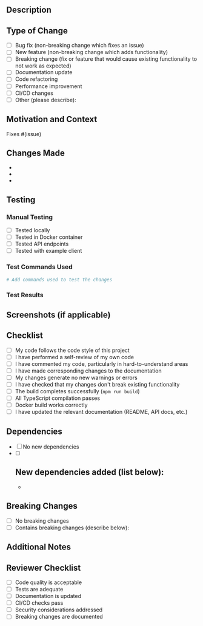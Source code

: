 ## Description

<!-- Provide a brief description of the changes in this PR -->

## Type of Change

<!-- Mark the relevant option with an "x" -->

- [ ] Bug fix (non-breaking change which fixes an issue)
- [ ] New feature (non-breaking change which adds functionality)
- [ ] Breaking change (fix or feature that would cause existing functionality to not work as expected)
- [ ] Documentation update
- [ ] Code refactoring
- [ ] Performance improvement
- [ ] CI/CD changes
- [ ] Other (please describe):

## Motivation and Context

<!-- Why is this change required? What problem does it solve? -->
<!-- If it fixes an open issue, please link to the issue here -->

Fixes #(issue)

## Changes Made

<!-- List the key changes made in this PR -->

- 
- 
- 

## Testing

<!-- Describe the tests you ran to verify your changes -->

### Manual Testing

- [ ] Tested locally
- [ ] Tested in Docker container
- [ ] Tested API endpoints
- [ ] Tested with example client

### Test Commands Used

```bash
# Add commands used to test the changes

```

### Test Results

<!-- Describe the results of your testing -->

## Screenshots (if applicable)

<!-- Add screenshots to help explain your changes -->

## Checklist

<!-- Mark completed items with an "x" -->

- [ ] My code follows the code style of this project
- [ ] I have performed a self-review of my own code
- [ ] I have commented my code, particularly in hard-to-understand areas
- [ ] I have made corresponding changes to the documentation
- [ ] My changes generate no new warnings or errors
- [ ] I have checked that my changes don't break existing functionality
- [ ] The build completes successfully (`npm run build`)
- [ ] All TypeScript compilation passes
- [ ] Docker build works correctly
- [ ] I have updated the relevant documentation (README, API docs, etc.)

## Dependencies

<!-- List any dependencies that are required for this change -->

- [ ] No new dependencies
- [ ] New dependencies added (list below):
  - 
  - 

## Breaking Changes

<!-- List any breaking changes and migration steps -->

- [ ] No breaking changes
- [ ] Contains breaking changes (describe below):

## Additional Notes

<!-- Add any additional notes, concerns, or context for reviewers -->

## Reviewer Checklist

<!-- For maintainers reviewing this PR -->

- [ ] Code quality is acceptable
- [ ] Tests are adequate
- [ ] Documentation is updated
- [ ] CI/CD checks pass
- [ ] Security considerations addressed
- [ ] Breaking changes are documented